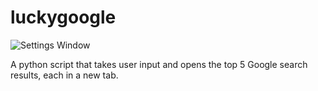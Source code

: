 # luckygoogle

![Settings Window](https://raw.github.com/jovanshernandez/luckygoogle/master/luckygoogle.png?raw=true)

A python script that takes user input and opens the top 5 Google search results, each in a new tab.
